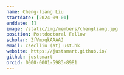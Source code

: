 ```yaml
---
name: Cheng-liang Liu
startdate: [2024-09-01]
enddate: []
image: /static/img/members/chengliang.jpg
position: Postdoctoral Fellow
scholar: ZfVmxqkAAAAJ
email: cseclliu (at) ust.hk
website: https://justsmart.github.io/
github: justsmart
orcid: 0000-0001-5983-8981
---
```

